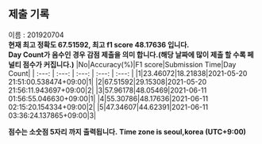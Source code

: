 


  
## 제출 기록  
이름 : 201920704  
**현재 최고 정확도 67.51592, 최고 f1 score 48.17636 입니다.**  
**Day Count가 음수인 경우 감점 제출을 의미 합니다.(해당 날짜에 많이 제출 할 수록 페널티 점수가 커집니다.)**
|No|Accuracy(%)|F1 score|Submission Time|Day Count|
| :---: | :---: | :---: | :---: | :---: |
|1|23.46072|18.21838|2021-05-20 21:51:00.538474+09:00|1|
|2|67.51592|29.15308|2021-05-20 21:56:11.943697+09:00|2|
|3|57.96178|48.05469|2021-06-11 01:56:55.046630+09:00|1|
|4|55.30786|48.17636|2021-06-11 02:15:20.154334+09:00|2|
|5|47.34607|44.62391|2021-06-11 03:36:24.137865+09:00|3|


**점수는 소숫점 5자리 까지 출력됩니다.**
**Time zone is seoul,korea (UTC+9:00)**
